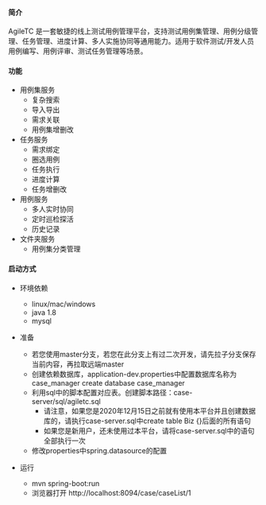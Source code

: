 #### 简介

AgileTC 是一套敏捷的线上测试用例管理平台，支持测试用例集管理、用例分级管理、任务管理、进度计算、多人实施协同等通用能力。适用于软件测试/开发人员用例编写、用例评审、测试任务管理等场景。

#### 功能

 - 用例集服务
   -  复杂搜索
   -  导入导出
   -  需求关联
   -  用例集增删改
 - 任务服务
   -  需求绑定
   -  圈选用例
   -  任务执行
   -  进度计算
   -  任务增删改
 - 用例服务
   - 多人实时协同
   - 定时巡检探活
   - 历史记录
 - 文件夹服务
   - 用例集分类管理

#### 启动方式

 - 环境依赖
    - linux/mac/windows
    - java 1.8
    - mysql

 - 准备
    - 若您使用master分支，若您在此分支上有过二次开发，请先拉子分支保存当前内容，再拉取远端master
    - 创建依赖数据库，application-dev.properties中配置数据库名称为case_manager    create database case_manager
    - 利用sql中的脚本配置对应表。创建脚本路径：case-server/sql/agiletc.sql
        * 请注意，如果您是2020年12月15日之前就有使用本平台并且创建数据库的，请执行case-server.sql中create table Biz {}后面的所有语句
        * 如果您是新用户，还未使用过本平台，请将case-server.sql中的语句全部执行一次
    - 修改properties中spring.datasource的配置

 - 运行
    - mvn spring-boot:run 
    - 浏览器打开 http://localhost:8094/case/caseList/1


